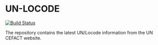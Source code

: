 # UN-LOCODE
[![Build Status](https://travis-ci.org/marek5050/UN-LOCODE.svg?branch=master)](https://travis-ci.org/marek5050/UN-LOCODE)

The repository contains the latest UN/Locode information from the UN CEFACT website.
 